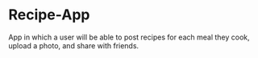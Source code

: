 # Recipe-App
App in which a user will be able to post recipes for each meal they cook, upload a photo, and share with friends.
